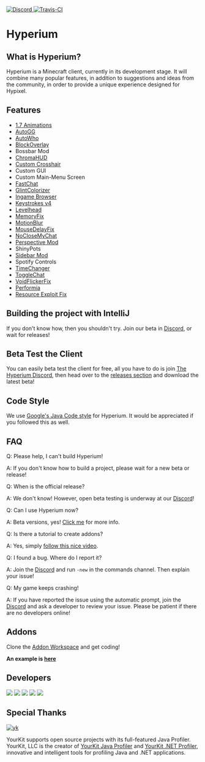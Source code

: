 [ ![Discord](https://canary.discordapp.com/api/guilds/411619823445999637/widget.png) ](https://discord.gg/8GakFcT)
[ ![Travis-CI](https://travis-ci.org/HyperiumClient/Hyperium.svg?branch=master)](https://travis-ci.org/HyperiumClient/Hyperium)
# Hyperium 
## What is Hyperium? ##
Hyperium is a Minecraft client, currently in its development stage. It will combine many popular features, in addition to suggestions and ideas from the community, in order to provide a unique experience designed for Hypixel.

## Features ##
- [1.7 Animations](https://www.youtube.com/watch?v=9-LoFff-3fI)
- [AutoGG](https://www.youtube.com/watch?v=1eETPGuSQWA)
- [AutoWho](https://www.youtube.com/watch?v=osJW53GA_1I)
- [BlockOverlay](https://www.youtube.com/watch?v=_ELFA5jtNQM)
- Bossbar Mod
- [ChromaHUD](https://www.youtube.com/watch?v=eyh6pcsGMpo)
- [Custom Crosshair](https://www.youtube.com/watch?v=YYasNSTWA64)
- Custom GUI
- Custom Main-Menu Screen
- [FastChat](https://www.youtube.com/watch?v=vsibdTVYTB4)
- [GlintColorizer](https://www.youtube.com/watch?v=80foSiVvUiI)
- [Ingame Browser](https://github.com/montoyo/mcef)  
- [Keystrokes v4](https://www.youtube.com/watch?v=tA1SmI8nfY4)
- [Levelhead](https://sk1er.club/levelhead)
- [MemoryFix](https://prplz.io/memoryfix)
- [MotionBlur](https://www.youtube.com/watch?v=x21aLjDbCRw)
- [MouseDelayFix](https://prplz.io/mousedelayfix)
- [NoCloseMyChat](https://hypixel.net/threads/1260752/)
- [Perspective Mod](https://www.youtube.com/watch?v=7FdMMpzNdUk)
- ShinyPots
- [Sidebar Mod](https://www.youtube.com/watch?v=cn9VvT43yRs)
- Spotify Controls
- [TimeChanger](https://www.youtube.com/watch?v=PbhXIPecOSA)
- [ToggleChat](https://www.youtube.com/watch?v=guD8kAk-Wn4)
- [VoidFlickerFix](https://www.youtube.com/watch?v=klV4d1B6ysk)
- [Performia](https://github.com/Sk1er/Performia)
- [Resource Exploit Fix](https://github.com/Sk1er/Resource-Exploit-Fix) 

## Building the project with IntelliJ ##

If you don't know how, then you shouldn't try. Join our beta in <a href="https://discord.gg/RNyRgtv">Discord</a>, or wait for releases!

## Beta Test the Client ##  
You can easily beta test the client for free, all you have to do is join [The Hyperium Discord](https://discordapp.com/invite/RNyRgtv), then head over to the [releases section](https://github.com/HyperiumClient/Hyperium/releases) and download the latest beta!  

## Code Style ##

We use [Google's Java Code style](https://google.github.io/styleguide/javaguide.html) for Hyperium. It would be appreciated if you followed this as well.

## FAQ ##
Q: Please help, I can't build Hyperium!

A: If you don't know how to build a project, please wait for a new beta or release! 


Q: When is the official release?

A: We don't know! However, open beta testing is underway at our <a href="https://discord.gg/RNyRgtv">Discord</a>!


Q: Can I use Hyperium now?

A: Beta versions, yes!  [Click me](#beta-test-the-client) for more info.  


Q: Is there a tutorial to create addons?

A: Yes, simply [follow this nice video](https://www.youtube.com/watch?v=RXTIFdoNA8c).


Q: I found a bug. Where do I report it?

A: Join the [Discord](https://discord.gg/RNyRgtv) and run `-new` in the commands channel. Then explain your issue!


Q: My game keeps crashing!

A: If you have reported the issue using the automatic prompt, join the <a href="https://discord.gg/RNyRgtv">Discord</a> and ask a developer to review your issue. Please be patient if there are no developers online!

## Addons ##
Clone the [Addon Workspace](https://github.com/HyperiumClient/Addon-Workspace) and get coding!

**An example is [here](https://github.com/HyperiumClient/Addon-Workspace)**
## Developers ##
[![](https://cdn.discordapp.com/avatars/376817315830038530/87dd80c68e0598ea39af4e0472b299b7.png)](https://github.com/Sk1er)
[![](https://cdn.discordapp.com/avatars/248159137370734601/8a8b49df90cda7ccd55f28c1f5293ad6.png)](https://github.com/CoalCoding)
[![](https://cdn.discordapp.com/avatars/247785387919933440/e8f6af129f0d6d4db93d8c7360aac15a.png)](https://github.com/KevinPriv)
[![](https://cdn.discordapp.com/avatars/290921387655430144/1495ae41593665e29f683d63d502c600.png)](https://github.com/Cubxity)
[![](https://cdn.discordapp.com/avatars/207440827385905153/a660fb23803674f65f290f7b399ad125.png)](https://github.com/boomboompower)



## Special Thanks ##

[![yk](https://www.yourkit.com/images/yklogo.png)](https://www.yourkit.com/java/profiler/)

YourKit supports open source projects with its full-featured Java Profiler.
YourKit, LLC is the creator of <a href="https://www.yourkit.com/java/profiler/">YourKit Java Profiler</a>
and <a href="https://www.yourkit.com/.net/profiler/">YourKit .NET Profiler</a>,
innovative and intelligent tools for profiling Java and .NET applications.
